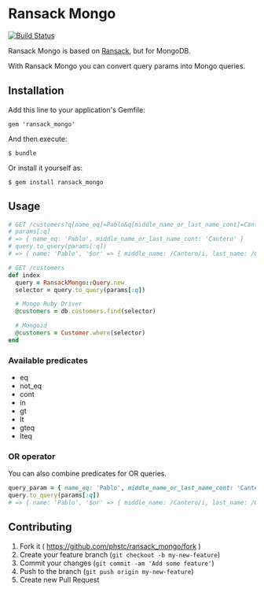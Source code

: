 # Ransack Mongo

[![Build Status](https://travis-ci.org/phstc/ransack_mongo.svg)](https://travis-ci.org/phstc/ransack_mongo)

Ransack Mongo is based on [Ransack](https://github.com/activerecord-hackery/ransack), but for MongoDB. 

With Ransack Mongo you can convert query params into Mongo queries.

## Installation

Add this line to your application's Gemfile:

    gem 'ransack_mongo'

And then execute:

    $ bundle

Or install it yourself as:

    $ gem install ransack_mongo

## Usage

```ruby
# GET /customers?q[name_eq]=Pablo&q[middle_name_or_last_name_cont]=Cantero
# params[:q]
# => { name_eq: 'Pablo', middle_name_or_last_name_cont: 'Cantero' }
# query.to_query(params[:q])
# => { name: 'Pablo', '$or' => { middle_name: /Cantero/i, last_name: /Cantero/i } }

# GET /customers
def index
  query = RansackMongo::Query.new
  selector = query.to_query(params[:q])

  # Mongo Ruby Driver
  @customers = db.customers.find(selector)

  # Mongoid
  @customers = Customer.where(selector)
end
```

### Available predicates

* eq
* not_eq
* cont
* in
* gt
* lt
* gteq
* lteq

### OR operator

You can also combine predicates for OR queries.

```ruby
query_param = { name_eq: 'Pablo', middle_name_or_last_name_cont: 'Cantero' }
query.to_query(params[:q])
# => { name: 'Pablo', '$or' => { middle_name: /Cantero/i, last_name: /Cantero/i } }
```

## Contributing

1. Fork it ( https://github.com/phstc/ransack_mongo/fork )
2. Create your feature branch (`git checkout -b my-new-feature`)
3. Commit your changes (`git commit -am 'Add some feature'`)
4. Push to the branch (`git push origin my-new-feature`)
5. Create new Pull Request
